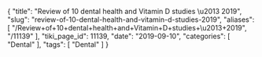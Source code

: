 {
    "title": "Review of 10 dental health and Vitamin D studies \u2013 2019",
    "slug": "review-of-10-dental-health-and-vitamin-d-studies-2019",
    "aliases": [
        "/Review+of+10+dental+health+and+Vitamin+D+studies+\u2013+2019",
        "/11139"
    ],
    "tiki_page_id": 11139,
    "date": "2019-09-10",
    "categories": [
        "Dental"
    ],
    "tags": [
        "Dental"
    ]
}